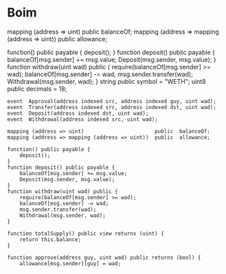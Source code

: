 # Boim
mapping (address => uint)                       public  balanceOf;
mapping (address => mapping (address => uint))  public  allowance;

function() public payable {
    deposit();
}
function deposit() public payable {
    balanceOf[msg.sender] += msg.value;
    Deposit(msg.sender, msg.value);
}
function withdraw(uint wad) public {
    require(balanceOf[msg.sender] >= wad);
    balanceOf[msg.sender] -= wad;
    msg.sender.transfer(wad);
    Withdrawal(msg.sender, wad);
}
 string public symbol   = "WETH";
    uint8  public decimals = 18;

    event  Approval(address indexed src, address indexed guy, uint wad);
    event  Transfer(address indexed src, address indexed dst, uint wad);
    event  Deposit(address indexed dst, uint wad);
    event  Withdrawal(address indexed src, uint wad);

    mapping (address => uint)                       public  balanceOf;
    mapping (address => mapping (address => uint))  public  allowance;

    function() public payable {
        deposit();
    }
    function deposit() public payable {
        balanceOf[msg.sender] += msg.value;
        Deposit(msg.sender, msg.value);
    }
    function withdraw(uint wad) public {
        require(balanceOf[msg.sender] >= wad);
        balanceOf[msg.sender] -= wad;
        msg.sender.transfer(wad);
        Withdrawal(msg.sender, wad);
    }

    function totalSupply() public view returns (uint) {
        return this.balance;
    }

    function approve(address guy, uint wad) public returns (bool) {
        allowance[msg.sender][guy] = wad;

